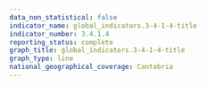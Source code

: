 ```yaml
---
data_non_statistical: false
indicator_name: global_indicators.3-4-1-4-title
indicator_number: 3.4.1.4
reporting_status: complete
graph_title: global_indicators.3-4-1-4-title
graph_type: line
national_geographical_coverage: Cantabria
---
```

